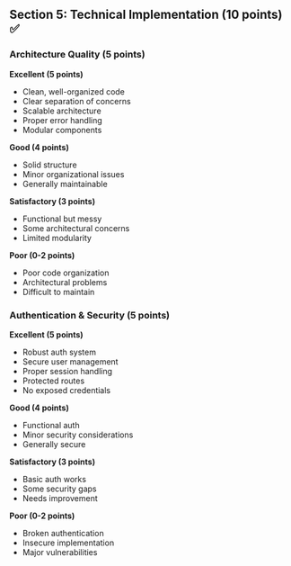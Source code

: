 ## Section 5: Technical Implementation (10 points) ✅

### Architecture Quality (5 points)

**Excellent (5 points)**

- Clean, well-organized code
- Clear separation of concerns
- Scalable architecture
- Proper error handling
- Modular components

**Good (4 points)**

- Solid structure
- Minor organizational issues
- Generally maintainable

**Satisfactory (3 points)**

- Functional but messy
- Some architectural concerns
- Limited modularity

**Poor (0-2 points)**

- Poor code organization
- Architectural problems
- Difficult to maintain

### Authentication & Security (5 points)

**Excellent (5 points)**

- Robust auth system
- Secure user management
- Proper session handling
- Protected routes
- No exposed credentials

**Good (4 points)**

- Functional auth
- Minor security considerations
- Generally secure

**Satisfactory (3 points)**

- Basic auth works
- Some security gaps
- Needs improvement

**Poor (0-2 points)**

- Broken authentication
- Insecure implementation
- Major vulnerabilities
